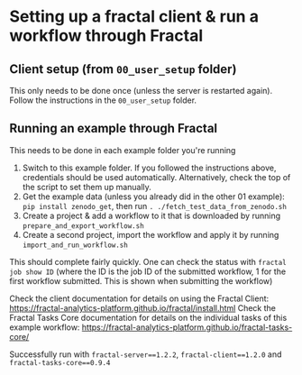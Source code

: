# Setting up a fractal client & run a workflow through Fractal

## Client setup (from `00_user_setup` folder)
This only needs to be done once (unless the server is restarted again). Follow the instructions in the `00_user_setup` folder.

## Running an example through Fractal
This needs to be done in each example folder you're running
1. Switch to this example folder. If you followed the instructions above, credentials should be used automatically. Alternatively, check the top of the script to set them up manually.
2. Get the example data (unless you already did in the other 01 example): `pip install zenodo_get`, then run `. ./fetch_test_data_from_zenodo.sh`
3. Create a project & add a workflow to it that is downloaded by running `prepare_and_export_workflow.sh`
4. Create a second project, import the workflow and apply it by running `import_and_run_workflow.sh`

This should complete fairly quickly. One can check the status with `fractal job show ID` (where the ID is the job ID of the submitted workflow, 1 for the first workflow submitted. This is shown when submitting the workflow)

Check the client documentation for details on using the Fractal Client: https://fractal-analytics-platform.github.io/fractal/install.html
Check the Fractal Tasks Core documentation for details on the individual tasks of this example workflow: https://fractal-analytics-platform.github.io/fractal-tasks-core/

Successfully run with `fractal-server==1.2.2`, `fractal-client==1.2.0` and `fractal-tasks-core==0.9.4`
